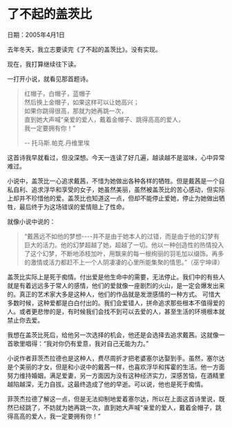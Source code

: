 # 了不起的盖茨比

日期：2005年4月1日

去年冬天，我立志要读完《了不起的盖茨比》。没有实现。

现在，我打算继续往下读。

一打开小说，就看见那首题诗。

> 红帽子，白帽子，蓝帽子   
> 然后换上金帽子，如果这样可以让她高兴；   
> 如果你跳得很高，那就为她再跳一次，   
> 直到她大声喊“亲爱的爱人，戴着金帽子、跳得高高的爱人，   
> 我一定要拥有你！”   
>
> -- 托马斯.帕克.丹维里埃

这首诗我早就看过，但没深想。今天一连读了好几遍，越读越不是滋味，心中异常难过。

小说中，盖茨比一心追求戴茜，不惜为她做出各种各样的牺牲。但是戴茜是一个自私自利、追求浮华和享受的女子，她虽然美丽，虽然被盖茨比的苦心感动，但实际上却并不珍惜他的爱。盖茨比也知道这一点，但却不能停止爱她，停止为她做出牺牲，最后终于为这场错误的爱情赔上了性命。

就像小说中说的：

> “戴茜远不如他的梦想----并不是由于她本人的过错，而是由于他的幻梦有巨大的活力。他的幻梦超越了她，超越了一切。他以一种创造性的热情投入了这个幻梦，不断地添枝加叶，用飘来的每一根绚丽的羽毛加以缀饰。再多的激情或活力都赶不上一个人阴凄凄的心里所能集聚的情思。”（巫宁坤译）

盖茨比实际上是死于痴情。付出爱是他生命中的需要，无法停止。我们中的有些人就是有着远远多于常人的感情，他们的爱就像一座剧烈的火山，是一定会爆发出来的。真正的艺术家大多是这种人，他们的作品就是发泄感情的一种方式。
可惜大多数时候，这种爱都是白白付出的。我们会爱错人，拼命追求那些根本不值得爱的人。或者更悲惨的是，有时候我们会找不到可以去爱的人，甚至生活的环境根本就禁止你去爱。

我想在盖茨比死后，给他另一次选择的机会，他还是会选择去追求戴茜。这就像一首歌里唱得：“我对你仍有爱意，我对自己无能为力。”

小说作者菲茨杰拉德也是这种人，费尽周折才把老婆塞尔达娶到手。虽然，塞尔达是个美丽的才女，但是和小说中的戴茜一样，也喜欢浮华和挥霍的生活。他一方面努力维持婚姻，满足爱妻，另一方面因为没有这种经济实力，深感苦恼，在酒精里越陷越深，无力自拔。这最终造成了他的早逝。可以说，他也是死于痴情。

菲茨杰拉德了解这一点，但是无法抑制地爱着塞尔达，所以在上面这首诗里说，既然已经跳了，不妨就为她再跳一次，直到她大声喊“亲爱的爱人，戴着金帽子，跳得高高的爱人，我一定要拥有你！”
